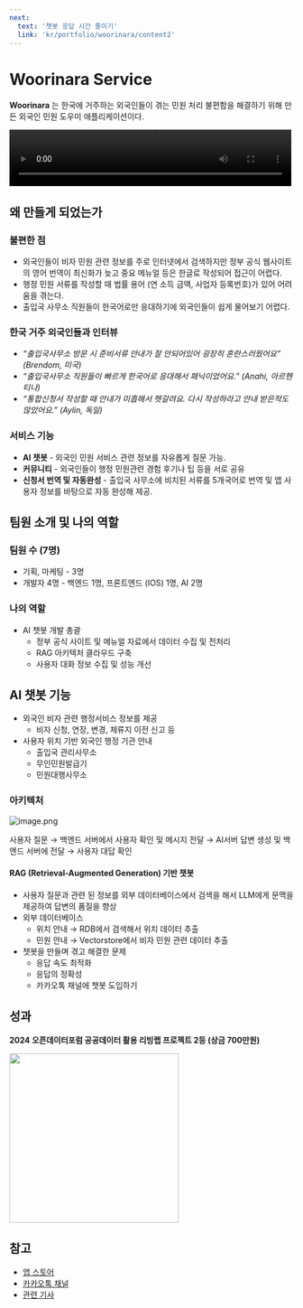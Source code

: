```yaml
---
next:
  text: '챗봇 응답 시간 줄이기'
  link: 'kr/portfolio/woorinara/content2'
---
```

# Woorinara Service

**Woorinara** 는 한국에 거주하는 외국인들이 겪는 민원 처리 불편함을 해결하기 위해 만든 외국인 민원 도우미 애플리케이션이다.

<video width="500" height="100" controls>
  <source src="/portfolio/woorinara/woorinara_video.mp4" type="video/mp4">
</video>


## 왜 만들게 되었는가

### 불편한 점

- 외국인들이 비자 민원 관련 정보를 주로 인터넷에서 검색하지만 정부 공식 웹사이트의 영어 번역이 최신화가 늦고 중요 메뉴얼 등은 한글로 작성되어 접근이 어렵다.
- 행정 민원 서류를 작성할 때 법률 용어 (연 소득 금액, 사업자 등록번호)가 있어 어려움을 겪는다.
- 출입국 사무소 직원들이 한국어로만 응대하기에 외국인들이 쉽게 물어보기 어렵다.

### 한국 거주 외국인들과 인터뷰

- *“출입국사무소 방문 시 준비서류 안내가 잘 안되어있어 굉장히 혼란스러웠어요” (Brendom, 미국)*
- *“출입국사무소 직원들이 빠르게 한국어로 응대해서 패닉이었어요.” (Anahi, 아르헨티나)*
- *“통합신청서 작성할 때 안내가 미흡해서 헷갈려요. 다시 작성하라고 안내 받은적도 많았어요.” (Aylin, 독일)*

### 서비스 기능

- **AI 챗봇** - 외국인 민원 서비스 관련 정보를 자유롭게 질문 가능.
- **커뮤니티** - 외국인들이 행정 민원관련 경험 후기나 팁 등을 서로 공유
- **신청서 번역 및 자동완성** - 출입국 사무소에 비치된 서류를 5개국어로 번역 및 앱 사용자 정보를 바탕으로 자동 완성해 제공.

## 팀원 소개 및 나의 역할

### 팀원 수 (7명)

- 기획, 마케팅 - 3명
- 개발자 4명 - 백엔드 1명, 프론트엔드 (IOS) 1명, AI 2명

### 나의 역할

- AI 챗봇 개발 총괄
    - 정부 공식 사이트 및 메뉴얼 자료에서 데이터 수집 및 전처리
    - RAG 아키텍처 클라우드 구축
    - 사용자 대화 정보 수집 및  성능 개선

## AI 챗봇 기능

- 외국인 비자 관련 행정서비스 정보를 제공
    - 비자 신청, 연장, 변경, 체류지 이전 신고 등
- 사용자 위치 기반 외국인 행정 기관 안내
    - 출입국 관리사무소
    - 무인민원발급기
    - 민원대행사무소

### 아키텍처

![image.png](/portfolio/woorinara/woorinara_architecture.png)

사용자 질문 → 백엔드 서버에서 사용자 확인 및 메시지 전달 → AI서버 답변 생성 및 백엔드 서버에 전달 → 사용자 대답 확인

#### RAG (Retrieval-Augmented Generation) 기반 챗봇

- 사용자 질문과 관련 된 정보를 외부 데이터베이스에서 검색을 해서 LLM에게 문맥을 제공하여 답변의 품질을 향상
- 외부 데이터베이스
    - 위치 안내  → RDB에서 검색해서 위치 데이터 추출
    - 민원 안내  → Vectorstore에서 비자 민원 관련 데이터 추출
- 챗봇을 만들며 겪고 해결한 문제
    - 응답 속도 최적화
    - 응답의 정확성
    - 카카오톡 채널에 챗봇 도입하기

## 성과

**2024 오픈데이터포럼 공공데이터 활용 리빙랩 프로젝트 2등 (상금 700만원)** 
<div style="display: flex; gap: 20px;">
  <img src="/about/livingLab.jpg" width="300" /> 
</div>

## 참고

- [앱 스토어](https://apps.apple.com/kr/app/woorinara/id6741319366?platform=iphone)
- [카카오톡 채널](https://pf.kakao.com/_xlAxhxjn)
- [관련 기사](https://www.itbiznews.com/news/articleView.html?idxno=153689)
